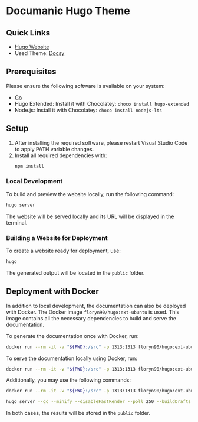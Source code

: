 # Documanic Hugo Theme

## Quick Links

- [Hugo Website](https://gohugo.io/)
- Used Theme: [Docsy](https://github.com/google/docsy)

## Prerequisites

Please ensure the following software is available on your system:

- [Go](https://go.dev/dl/)
- Hugo Extended: Install it with Chocolatey: `choco install hugo-extended`
- Node.js: Install it with Chocolatey: `choco install nodejs-lts`

## Setup

1. After installing the required software, please restart Visual Studio Code to apply PATH variable changes.
2. Install all required dependencies with:
   ```bash
   npm install
   ```

### Local Development

To build and preview the website locally, run the following command:
```bash
hugo server
```
The website will be served locally and its URL will be displayed in the terminal.

### Building a Website for Deployment

To create a website ready for deployment, use:
```bash
hugo
```
The generated output will be located in the `public` folder.

## Deployment with Docker

In addition to local development, the documentation can also be deployed with Docker. The Docker image `floryn90/hugo:ext-ubuntu` is used. This image contains all the necessary dependencies to build and serve the documentation.

To generate the documentation once with Docker, run:
```bash
docker run --rm -it -v "${PWD}:/src" -p 1313:1313 floryn90/hugo:ext-ubuntu
```

To serve the documentation locally using Docker, run:
```bash
docker run --rm -it -v "${PWD}:/src" -p 1313:1313 floryn90/hugo:ext-ubuntu server
```

Additionally, you may use the following commands:
```bash
docker run --rm -it -v "${PWD}:/src" -p 1313:1313 floryn90/hugo:ext-ubuntu shell
```

```bash
hugo server --gc --minify --disableFastRender --poll 250 --buildDrafts
```

In both cases, the results will be stored in the `public` folder.